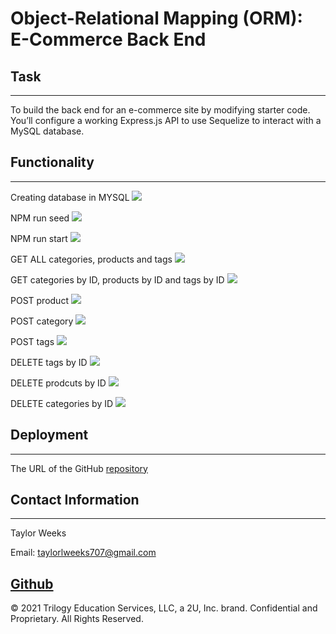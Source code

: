 # Object-Relational Mapping (ORM): E-Commerce Back End

## Task
---
To build the back end for an e-commerce site by modifying starter code. You’ll configure a working Express.js API to use Sequelize to interact with a MySQL database.
## Functionality
---

Creating database in MYSQL
![](assets/createDB.gif)



NPM run seed
![](assets/runSeed.gif)


NPM run start
![](assets/runStart.gif)



GET ALL categories, products and tags
![](assets/getAll.gif)




GET categories by ID, products by ID and tags by ID
![](assets/getID.gif)




POST product
![](assets/postProduct.gif)





POST category
![](assets/postCategory.gif)




POST tags
![](assets/postTags.gif)


DELETE tags by ID
![](assets/deleteTags.gif)



DELETE prodcuts by ID
![](assets/deleteProducts.gif)



DELETE categories by ID
![](assets/deleteCategories.gif)





## Deployment
---

The URL of the GitHub [repository](https://github.com/tweeks07/object-relational-mapping)

## Contact Information
---
Taylor Weeks

Email: taylorlweeks707@gmail.com

[Github](https://github.com/tweeks07)
---
© 2021 Trilogy Education Services, LLC, a 2U, Inc. brand. Confidential and Proprietary. All Rights Reserved.